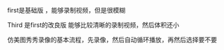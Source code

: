 
first是基础版 ，能够录制视频，但是很模糊


Third 是first的改良版  能够比较清晰的录制视频，然后体积还小


仿美图秀秀录像的基本流程，先录像，然后自动循环播放，再然后选择要不要
